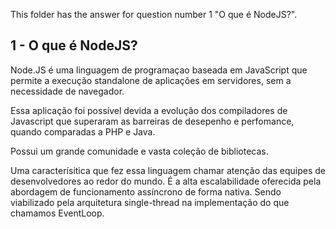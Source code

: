 This folder has the answer for question number 1 "O que é NodeJS?". 

## 1 - O que é NodeJS?

Node.JS é uma linguagem de programaçao baseada em JavaScript que permite a execução standalone de aplicações em servidores, sem a necessidade de navegador. 

Essa aplicação foi possível devida a evolução dos compiladores de Javascript que superaram as barreiras de desepenho e perfomance, quando comparadas a PHP e Java.

Possui um grande comunidade e vasta coleção de bibliotecas.

Uma caracterísitica que fez essa linguagem chamar atenção das equipes de desenvolvedores ao redor do mundo. É a alta escalabilidade oferecida pela abordagem de funcionamento assíncrono de forma nativa. Sendo viabilizado pela arquitetura single-thread na implementação do que chamamos EventLoop.
